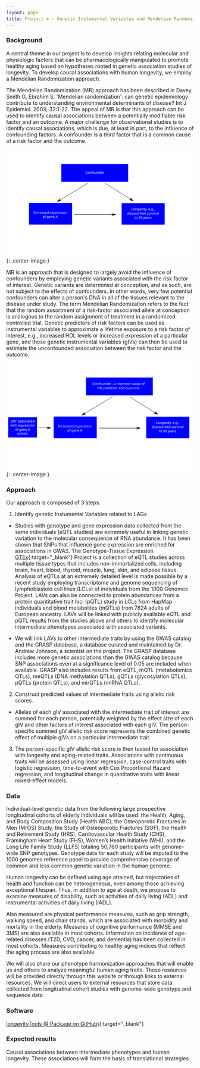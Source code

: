 ```yaml
---
layout: page
title: Project 4 - Genetic Instumental Variables and Mendelian Randomization
---
```


### Background

A central theme in our project is to develop insights relating molecular and physiologic factors that can be pharmacologically manipulated to promote healthy aging based on hypotheses rooted in genetic association studies of longevity. To develop causal associations with human longevity, we employ a Mendelian Randomization approach.

The Mendelian Randomization (MR) approach has been described in Davey Smith G, Ebrahim S. 'Mendelian randomization': can genetic epidemiology contribute to understanding environmental determinants of disease? Int J Epidemiol. 2003; 32:1-22. The appeal of MR is that this approach can be used to identify causal associations between a potentially modifiable risk factor and an outcome. A major challenge for observational studies is to identify causal associations, which is due, at least in part, to the influence of confounding factors. A confounder is a third factor that is a common cause of a risk factor and the outcome.

![confounded](/public/images/confounded.svg){: .center-image }

MR is an approach that is designed to largely avoid the influence of confounders by employing genetic variants associated with the risk factor of interest. Genetic variants are determined at conception, and as such, are not subject to the effects of confounders. In other words, very few potential confounders can alter a person's DNA in all of the tissues relevant to the disease under study. The term Mendelian Randomization refers to the fact that the random assortment of a risk-factor associated allele at conception is analogous to the random assignment of treatment in a randomized controlled trial. Genetic predictors of risk factors can be used as instrumental variables to approximate a lifetime exposure to a risk factor of interest, e.g., increased HDL levels or increased expression of a particular gene, and these genetic instrumental variables (gIVs) can then be used to estimate the unconfounded association between the risk factor and the outcome. 

![MR](/public/images/MR.svg){: .center-image }

### Approach

Our approach is composed of 3 steps.

1. Identify genetic Instumental Variables related to LAGs

+ Studies with genotype and gene expression data collected from the same individuals (eQTL studies) are extremely useful in linking genetic variation to the molecular consequence of RNA abundance. It has been shown that SNPs that influence gene expression are enriched for associations in GWAS. The Genotype-Tissue Expression [GTEx](http://www.gtexportal.org/home/){:target="_blank"} Project is a collection of eQTL studies across multiple tissue types that includes non-immortalized cells, including brain, heart, blood, thyroid, muscle, lung, skin, and adipose tissue. Analysis of eQTLs at an extremely detailed level is made possible by a recent study employing transcriptome and genome sequencing of lymphoblastoid cell lines (LCLs) of individuals from the 1000 Genomes Project. LAVs can also be connected to protein abundances from a protein quantitative trait loci (pQTL) study in LCLs from HapMap individuals and blood metabolites (mQTLs) from 7824 adults of European ancestry. LAVs will be linked with publicly available eQTL and pQTL results from the studies above and others to identify molecular intermediate phenotypes associated with associated variants.

+ We will link LAVs to other intermediate traits by using the GWAS catalog and the GRASP database, a database curated and maintained by Dr. Andrew Johnson, a scientist on the project. The GRASP database includes more genetic associations than the GWAS catalog because SNP associations even at a significance level of 0.05 are included when available. GRASP also includes results from eQTL, mQTL (metabolomics QTLs), meQTLs (DNA methylation QTLs), gQTLs (glycosylation QTLs), pQTLs (protein QTLs), and mirQTLs (miRNA QTLs).

2. Construct predicted values of intermediate traits using allelic risk scores.

+ Alleles of each gIV associated with the intermediate trait of interest are summed for each person, potentially weighted by the effect size of each gIV and other factors of interest associated with each gIV. The person-specific summed gIV allelic risk score represents the combined genetic effect of multiple gIVs on a particular intermediate trait.

3. The person-specific gIV allelic risk score is then tested for association with longevity and aging-related traits. Associations with continuous traits will be assessed using linear regression, case-control traits with logistic regression, time-to-event with Cox Proportional Hazard regression, and longitudinal change in quantitative traits with linear mixed-effect models. 

### Data

Individual-level genetic data from the following large prospective longitudinal cohorts of elderly individuals will be used: the Health, Aging, and Body Composition Study (Health ABC), the Osteoporotic Fractures in Men (MrOS) Study, the Study of Osteoporotic Fractures (SOF), the Health and Retirement Study (HRS), Cardiovascular Health Study (CHS), Framingham Heart Study (FHS), Women’s Health Initiative (WHI), and the Long Life Family Study (LLFS) totaling 50,760 participants with genome-wide SNP genotypes. Genotype data for each study will be imputed to the 1000 genomes reference panel to provide comprehensive coverage of common and less common genetic variation in the human genome.

Human longevity can be defined using age attained, but trajectories of health and function can be heterogeneous, even among those achieving exceptional lifespan. Thus, in addition to age at death, we propose to examine measures of disability, such as activities of daily living (ADL) and instrumental activities of daily living (IADL). 

Also measured are physical performance measures, such as grip strength, walking speed, and chair stands, which are associated with morbidity and mortality in the elderly. Measures of cognitive performance (MMSE and 3MS) are also available in most cohorts. Information on incidence of age-related diseases (T2D, CVD, cancer, and dementia) has been collected in most cohorts. Measures contributing to healthy aging indices that reflect the aging process are also available.

We will also share our phenotype harmonization approaches that will enable us and others to analyze meaningful human aging traits. These resources will be provided directly through this website or through links to external resources. We will direct users to external resources that store data collected from longitudinal cohort studies with genome-wide genotype and sequence data. 

### Software

[longevityTools (R Package on GitHub)](https://github.com/tgirke/longevityTools){:target="_blank"}

### Expected results

Causal associations between intermediate phenotypes and human longevity. These associations will form the basis of translational strategies. 
